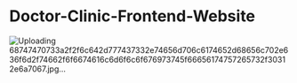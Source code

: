 # Doctor-Clinic-Frontend-Website
![Uploading 68747470733a2f2f6c642d777437332e74656d706c6174652d68656c702e636f6d2f74662f6f6674616c6d6f6c6f676973745f66656174757265732f30312e6a7067.jpg…]()



